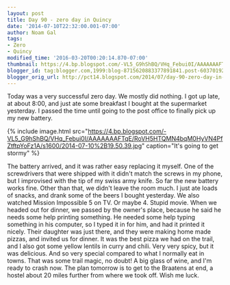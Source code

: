 ```yaml
---
layout: post
title: Day 90 - zero day in Quincy
date: '2014-07-10T22:32:00.001-07:00'
author: Noam Gal
tags:
- Zero
- Quincy
modified_time: '2016-03-20T00:20:14.870-07:00'
thumbnail: https://4.bp.blogspot.com/-VL5_G9hShBQ/VHq_Febui0I/AAAAAAAFTqE/RoVH5HTQMN4bqM0HyVN4PfZtftpYoFz1A/s72-c/2014-07-10%2B19.50.39.jpg
blogger_id: tag:blogger.com,1999:blog-8715620883377891841.post-6037019292572059678
blogger_orig_url: http://pct14.blogspot.com/2014/07/day-90-zero-day-in-quincy.html
---
```


Today was a very successful zero day. We mostly did nothing. I got up late, at about 8:00, and just ate some
 breakfast I bought at the supermarket yesterday. I passed the time until going to the post office to finally pick up
 my new battery.


{% include image.html src="https://4.bp.blogspot.com/-VL5_G9hShBQ/VHq_Febui0I/AAAAAAAFTqE/RoVH5HTQMN4bqM0HyVN4PfZtftpYoFz1A/s1600/2014-07-10%2B19.50.39.jpg" caption="It's going to get stormy" %}

 The battery arrived, and it was rather easy replacing it myself. One of the screwdrivers that were shipped with it
 didn't match the screws in my phone, but I improvised with the tip of my swiss army knife. So far the new battery
 works fine.
Other than that, we didn't leave the room much. I just ate loads of snacks, and drank some of the
 beers I bought yesterday. We also watched Mission Impossible 5 on TV. Or maybe 4. Stupid movie.
When we headed
 out for dinner, we passed by the owner's place, because he said he needs some help printing something. He needed
 some help typing something in his computer, so I typed it in for him, and had it printed it nicely. Their daughter
 was just there, and they were making home made pizzas, and invited us for dinner. It was the best pizza we had on
 the trail, and I also got some yellow lentils in curry and chili. Very very spicy, but it was delicious. And so very
 special compared to what I normally eat in towns. That was some trail magic, no doubt!
A big glass of wine, and
 I'm ready to crash now. The plan tomorrow is to get to the Braatens at end, a hostel about 20 miles further from
 where we took off. Wish me luck.
